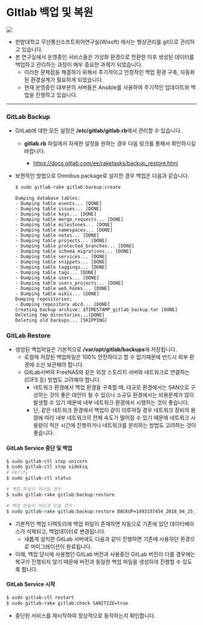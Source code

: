 # GItlab 백업 및 복원

![](https://docs.gitlab.com/ee/raketasks/backup_hrz.png)

*  한밭대학교 무선통신소프트위어연구실(Wisoft) 에서는 형상관리를 git으로 관리하고 있습니다. 
*  본 연구실에서 운영중인 서비스들은 가상화 환경으로 전환한 이후 생성된 데이터를 백업하고 관리하는 과정이 매우 중요한 과제가 되었습니다. 
   *  이러한 문제점을 해결하기 위해서 주기적이고 안정적인 백업 환경 구축, 자동화된 환경설계가 필요하게 되었습니다. 
   *  현재 운영중인 대부분의 서버들은 Ansible를 사용하여 주기적인 업데이트와 백업을 진행하고 있습니다.  

---



### GitLab Backup 

* GitLab에 대한 모든 설정은 **/etc/gitlab/gitlab.rb**에서 관리할 수 있습니다.  

  * **gitlab.rb** 파일에서 자세한 설정을 원하는 경우 다음 링크를 통해서 확인하시길 바랍니다. 

    * https://docs.gitlab.com/ee/raketasks/backup_restore.html

    

* 보편적인 방법으로 Omnibus package로 설치한 경우 백업은 다음과 같습니다. 

  ```bash
  $ sudo gitlab-rake gitlab:backup:create
  ```

  ```
  Dumping database tables:
  - Dumping table events... [DONE]
  - Dumping table issues... [DONE]
  - Dumping table keys... [DONE]
  - Dumping table merge_requests... [DONE]
  - Dumping table milestones... [DONE]
  - Dumping table namespaces... [DONE]
  - Dumping table notes... [DONE]
  - Dumping table projects... [DONE]
  - Dumping table protected_branches... [DONE]
  - Dumping table schema_migrations... [DONE]
  - Dumping table services... [DONE]
  - Dumping table snippets... [DONE]
  - Dumping table taggings... [DONE]
  - Dumping table tags... [DONE]
  - Dumping table users... [DONE]
  - Dumping table users_projects... [DONE]
  - Dumping table web_hooks... [DONE]
  - Dumping table wikis... [DONE]
  Dumping repositories:
  - Dumping repository abcd... [DONE]
  Creating backup archive: $TIMESTAMP_gitlab_backup.tar [DONE]
  Deleting tmp directories...[DONE]
  Deleting old backups... [SKIPPING]
  ```



### GitLab Restore

* 생성된 백업파일은 기본적으로 **/var/opt/gitlab/backups**에 저장됩니다. 
  * 로컬에 저장된 백업파일은 100% 안전하다고 할 수 없기때문에 반드시 외부 환경에 소산 보관해야 합니다. 
  * GitLab서버와 FreeNAS와 같은 외장 스토리지 서버와 네트워크로 연결하는 (CIFS 등) 방법도 고려해야 합니다.  
    * 네트워크 환경에서 백업 환경을 구축할 때, 대규모 환경에서는 SAN으로 구성하는 것이 좋은 대안이 될 수 있으나 소규모 환경에서는 비용문제가 많이 발생할 수 있기 때문에 내부 네트워크 환경에서 시행하는 것이 좋습니다. 
    * 단, 같은 네트워크 환경에서 백업이 같이 이루어질 경우 네트워크 장비의 용량에 따라 내부 네트워크의 전체 속도가 떨어질 수 있기 때문에 네트워크 사용량이 적은 시간에 진행하거나 네트워크를 분리하는 방법도 고려하는 것이 좋습니다. 



#### GitLab Service 중단 및 백업

```bash
$ sudo gitlab-ctl stop unicorn
$ sudo gitlab-ctl stop sidekiq
# Verify
$ sudo gitlab-ctl status
```

```bash
# 백업 파일이 하나일 경우
$ sudo gitlab-rake gitlab:backup:restore 

# 백업 파일이 여러개 있을 경우 
$ sudo gitlab-rake gitlab:backup:restore BACKUP=1493107454_2018_04_25_10.6.4-ce
```

* 기본적인 백업 디렉토리에 백업 파일이 존재하면 자동으로 기존에 있던 데이터베이스가 삭제되고, 백업데이터로 변경됩니다. 
  * 새롭게 설치한 GitLab 서버에도 다음과 같이 진행하면 기존에 사용하던 환경으로 마이그레이션이 완료됩니다. 
* 이때, 백업 당시에 사용했던 GitLab 버전과 사용중인 GitLab 버전이 다를 경우에는 복구가 진행되지 않기 때문에 버전과 동일한 백업 파일을 생성하여 진행할 수 있도록 합니다. 



#### GitLab Service 시작 

```bash
$ sudo gitlab-ctl restart
$ sudo gitlab-rake gitlab:check SANITIZE=true
```

* 중단된  서비스를 재시작하여 정상적으로 동작하는지 확인합니다. 

